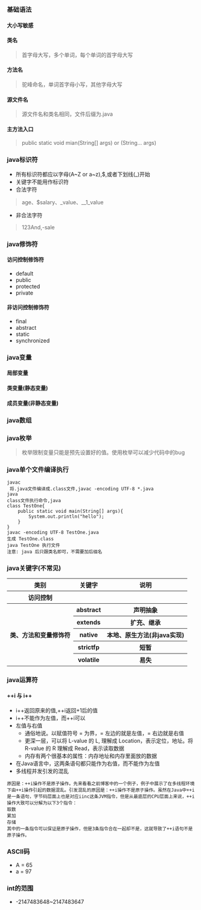 ### 基础语法
#### 大小写敏感
#### 类名
> 首字母大写，多个单词，每个单词的首字母大写
#### 方法名
> 驼峰命名，单词首字母小写，其他字母大写
#### 源文件名
> 源文件名和类名相同，文件后缀为.java
#### 主方法入口
> public static void mian(String[] args) or (String... args)
### java标识符
* 所有标识符都应以字母(A~Z or a~z),$,或者下划线(_)开始
* 关键字不能用作标识符
* 合法字符
> age、$salary、_value、__1_value
* 非合法字符
> 123And,-sale

### java修饰符
#### 访问控制修饰符
* default
* public
* protected
* private
#### 非访问控制修饰符
* final
* abstract
* static
* synchronized
### java变量
#### 局部变量
#### 类变量(静态变量)
#### 成员变量(非静态变量)
### java数组
### java枚举
> 枚举限制变量只能是预先设置好的值。使用枚举可以减少代码中的bug

### java单个文件编译执行
```
javac
 将.java文件编译成.class文件,javac -encoding UTF-8 *.java
java
class文件执行命令,java 
class TestOne{
    public static void main(String[] args){
        System.out.println("hello");
    }
}
javac -encoding UTF-8 TestOne.java
生成 TestOne.class
java TestOne 执行文件
注意: java 后只跟类名即可，不需要加后缀名

```
### java关键字(不常见)
<table>
    <tr>
	    <th>类别</th>
	    <th>关键字</th>
	    <th>说明</th>  
	</tr>
    <tr>
        <th>访问控制</th>
        <th></th>
        <th></th>
    </tr>
    <tr>
        <th rowspan="5">类、方法和变量修饰符</th>
        <th>abstract</th>
        <th>声明抽象</th>
    </tr>
    <tr>
        <th>extends</th>
        <th>扩充、继承</th>
    </tr>
    <tr>
        <th>native</th>
        <th>本地、原生方法(非java实现)</th>
    </tr>
    <tr>
        <th>strictfp</th>
        <th>短暂</th>
    </tr>
    <tr>
        <th>volatile</th>
        <th>易失</th>
    </tr>

</table>

### java运算符
#### ++i 与 i++
* i++返回原来的值,++i返回+1后的值
* i++不能作为左值，而++i可以
* 左值与右值
    * 通俗地说。以赋值符号 = 为界，= 左边的就是左值，= 右边就是右值
    * 更深一层，可以将 L-value 的 L, 理解成 Location，表示定位，地址。将 R-value 的 R 理解成 Read，表示读取数据
    * 内存有两个很基本的属性：内存地址和内存里面放的数据
* 在Java语言中，这两条语句都只能作为右值，而不能作为左值
* 多线程并发引发的混乱
```
原因是：++i操作不是原子操作。先来看看之前博客中的一个例子，例子中展示了在多线程环境下由++i操作引起的数据混乱。引发混乱的原因是：++i操作不是原子操作。虽然在Java中++i是一条语句，字节码层面上也是对应iinc这条JVM指令，但是从最底层的CPU层面上来说，++i操作大致可以分解为以下3个指令：
取数
累加
存储
其中的一条指令可以保证是原子操作，但是3条指令合在一起却不是，这就导致了++i语句不是原子操作。
```
### ASCII码
* A = 65
* a = 97
### int的范围
* -2147483648~2147483647

